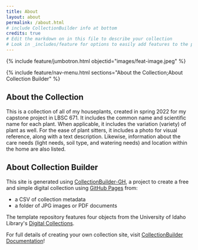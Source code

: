 ```yaml
---
title: About
layout: about
permalink: /about.html
# include CollectionBuilder info at bottom
credits: true
# Edit the markdown on in this file to describe your collection
# Look in _includes/feature for options to easily add features to the page
---
```


{% include feature/jumbotron.html objectid="images/feat-image.jpeg" %}

{% include feature/nav-menu.html sections="About the Collection;About Collection Builder" %}

## About the Collection

This is a collection of all of my houseplants, created in spring 2022 for my capstone project in LBSC 671. It includes the common name and scientific name for each plant. When applicable, it includes the variation (variety) of plant as well. For the ease of plant sitters, it includes a photo for visual reference, along with a text description. Likewise, information about the care needs (light needs, soil type, and watering needs) and location within the home are also listed.

## About Collection Builder

This site is generated using [CollectionBuilder-GH](https://collectionbuilding.github.io/gh/), a project to create a free and simple digital collection using [GitHub Pages](https://pages.github.com/) from: 

- a CSV of collection metadata
- a folder of JPG images or PDF documents

The template repository features four objects from the University of Idaho Library's [Digital Collections](https://www.lib.uidaho.edu/digital). 

For full details of creating your own collection site, visit [CollectionBuilder Documentation](https://collectionbuilder.github.io/cb-docs/)!


